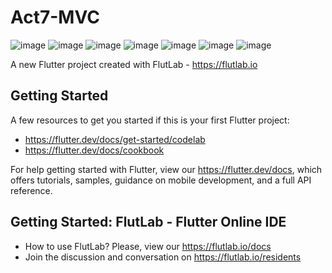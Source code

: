 # Act7-MVC
![image](https://github.com/user-attachments/assets/4ca1c28c-6973-4064-93a3-220a2fdf9e5b)
![image](https://github.com/user-attachments/assets/79ac78ee-b53a-45f3-ae58-77bc58c21d76)
![image](https://github.com/user-attachments/assets/86fe0cb3-d04e-4bc2-86ec-7f88ad644255)
![image](https://github.com/user-attachments/assets/f470ae88-d6b7-4fdd-80a2-30b7f0f0a881)
![image](https://github.com/user-attachments/assets/19432ce8-e2ab-4c68-9197-45f432d30226)
![image](https://github.com/user-attachments/assets/67af44b6-67f7-4098-bf8f-f2f47d725c49)
![image](https://github.com/user-attachments/assets/5574191e-78e7-43aa-99c7-eca0a331a3df)



A new Flutter project created with FlutLab - https://flutlab.io

## Getting Started

A few resources to get you started if this is your first Flutter project:

- https://flutter.dev/docs/get-started/codelab
- https://flutter.dev/docs/cookbook

For help getting started with Flutter, view our
https://flutter.dev/docs, which offers tutorials,
samples, guidance on mobile development, and a full API reference.

## Getting Started: FlutLab - Flutter Online IDE

- How to use FlutLab? Please, view our https://flutlab.io/docs
- Join the discussion and conversation on https://flutlab.io/residents
